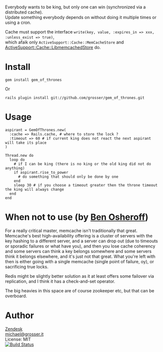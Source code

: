 Everybody wants to be king, but only one can win (synchronized via a distributed cache).<br/>
Update something everybody depends on without doing it multiple times or using a cron.

Cache must support the interface `write(key, value, :expires_in => xxx, :unless_exist => true)`,<br/>
which afaik only `ActiveSupport::Cache::MemCacheStore` and [ActiveSupport::Cache::LibmemcachedStore](https://github.com/benhutton/libmemcached_store) do.


Install
=======
    gem install gem_of_thrones
Or

    rails plugin install git://github.com/grosser/gem_of_thrones.git


Usage
=====

    aspirant = GemOfThrones.new(
      :cache => Rails.cache, # where to store the lock ?
      :timeout => 60 # if current king does not react the next aspirant will take its place
    )

    Thread.new do
      loop do
        # if I can be king (there is no king or the old king did not do anything)
        if aspirant.rise_to_power
          # do something that should only be done by one
        end
        sleep 30 # if you choose a timeout greater then the throne timeout the king will always change
      end
    end

When not to use (by [Ben Osheroff](https://github.com/osheroff))
==================
For a really critical master, memcache isn't traditionally that great.
Memcache's best high-availability offering is a cluster of servers with the key hashing to a different server,
and a server can drop out (due to timeouts or sporadic failures or what have you),
and then you lose cache coherency and some servers can think a key belongs somewhere
and some servers think it belongs elsewhere, and it's just not that great.
What you're left with then is either going with a single memcache (single point of failure, oy),
or sacrificing true locks.

Redis might be slightly better solution as it at least offers some failover via replication, and I think it has a check-and-set operator.

The big heavies in this space are of course zookeeper etc, but that can be overboard.

Author
======
[Zendesk](http://zendesk.com)<br/>
michael@grosser.it<br/>
License: MIT<br/>
[![Build Status](https://secure.travis-ci.org/grosser/gem_of_thrones.png)](http://travis-ci.org/grosser/gem_of_thrones)
